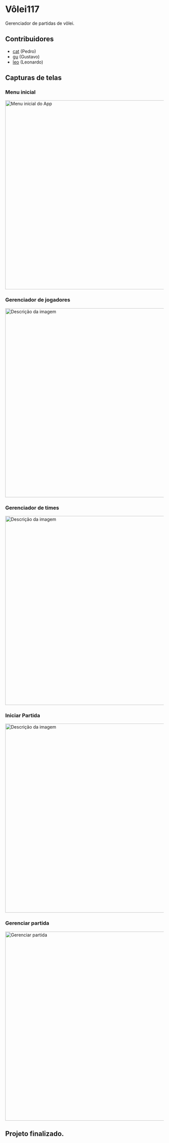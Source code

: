 # Vôlei117
Gerenciador de partidas de vôlei.

## Contribuidores

- [cat](https://github.com/Cat-07) (Pedro)
- [gu](https://github.com/gustavofg1pontes) (Gustavo)
- [leo](https://github.com/oproprioleonardo) (Leonardo)

## Capturas de telas

### Menu inicial
<img src="https://www.dropbox.com/s/hku9s0safj3rzd7/volei117_telainicial.png?raw=1" alt="Menu inicial do App" width="600" />

### Gerenciador de jogadores
<img src="https://www.dropbox.com/s/b7tex2azg7zhjxf/volei117_gen_jogadores.png?raw=1" alt="Descrição da imagem" width="600" />

### Gerenciador de times
<img src="https://www.dropbox.com/s/5lpmsw3cyyeatac/volei117_gen_times.png?raw=1" alt="Descrição da imagem" width="600" />

### Iniciar Partida
<img src="https://www.dropbox.com/s/m2i1d9ee9b72a7y/volei117_iniciar_partida.png?raw=1" alt="Descrição da imagem" width="600" />

### Gerenciar partida
<img src="https://www.dropbox.com/scl/fi/93f97wl963xuml4coowau/volei117_gen_partida.png?rlkey=rwbi6l9xvuipl9087int8vit2&raw=1" alt="Gerenciar partida" width="600"/>


## Projeto finalizado.




